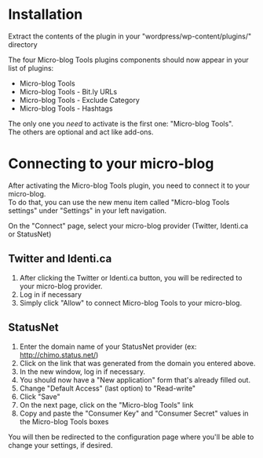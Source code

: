 # Installation

Extract the contents of the plugin in your "wordpress/wp-content/plugins/" directory

The four Micro-blog Tools plugins components should now appear in your list of plugins:

* Micro-blog Tools
* Micro-blog Tools - Bit.ly URLs 
* Micro-blog Tools - Exclude Category 
* Micro-blog Tools - Hashtags

The only one you _need_ to activate is the first one: "Micro-blog Tools".  
The others are optional and act like add-ons.

# Connecting to your micro-blog

After activating the Micro-blog Tools plugin, you need to connect it to your micro-blog.  
To do that, you can use the new menu item called "Micro-blog Tools settings" under "Settings" in your left navigation.

On the "Connect" page, select your micro-blog provider (Twitter, Identi.ca or StatusNet)

## Twitter and Identi.ca

1. After clicking the Twitter or Identi.ca button, you will be redirected to your micro-blog provider.  
1. Log in if necessary
1. Simply click "Allow" to connect Micro-blog Tools to your micro-blog.  

## StatusNet

1. Enter the domain name of your StatusNet provider (ex: http://chimo.status.net/)
1. Click on the link that was generated from the domain you entered above.  
1. In the new window, log in if necessary.
1. You should now have a "New application" form that's already filled out.
1. Change "Default Access" (last option) to "Read-write"
1. Click "Save"
1. On the next page, click on the "Micro-blog Tools" link
1. Copy and paste the "Consumer Key" and "Consumer Secret" values in the Micro-blog Tools boxes

You will then be redirected to the configuration page where you\'ll be able to change your settings, if desired.